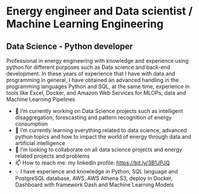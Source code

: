 **Energy engineer and Data scientist / Machine Learning Engineering**
===========================================

Data Science - Python developer
-------------------------------

Professional in energy engineering with knowledge and experience using python for different purposes such as Data science and back-end development. In these years of experience that I have with data and programming in general, I have obtained an advanced handling in the programming languages Python and SQL, at the same time, experience in tools like Excel, Docker, and Amazon Web Services for MLOPs, data and Machine Learning Pipelines

- 🔭 I’m currently working on Data Science projects such as intelligent disaggregation, forescasting and pattern recognition of energy consumption
- 🌱 I’m currently learning everything related to data science, advanced python topics and how to impact the world of energy through data and artificial intelligence
- 👯 I’m looking to collaborate on all data science projects and energy related projects and problems
- 📫 How to reach me: my linkedln profile: https://bit.ly/3B1JPJQ
- 💡 I have experience and knowledge in Python, SQL language and PostgreSQL database, AWS, AWS Athena S3, deploy in Docker, Dashboard with framework Dash and Machine Learning Models
